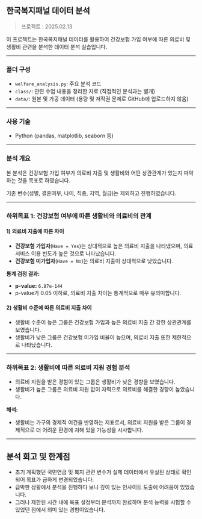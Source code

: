 ## 한국복지패널 데이터 분석
> 프로젝트 : 2025.02.13

이 프로젝트는 한국복지패널 데이터를 활용하여 건강보험 가입 여부에 따른 의료비 및 생활비 관련을 분석한 데이터 분석 실습입니다.

---

### 폴더 구성

- `welfare_analysis.py`: 주요 분석 코드
- `class/`: 관련 수업 내용을 정리한 자료 (직접적인 분석과는 별개)
- `data/`: 원본 및 가공 데이터 (용량 및 저작권 문제로 GitHub에 업로드하지 않음)

---

### 사용 기술

- Python (pandas, matplotlib, seaborn 등)
---

### 분석 개요
본 분석은 건강보험 가입 여부가 의료비 지출 및 생활비와 어떤 상관관계가 있는지 파악하는 것을 목표로 하였습니다. 

기존 변수(성별, 결혼여부, 나이, 직종, 지역, 월급)는 제외하고 진행하였습니다.

---

### 하위목표 1: 건강보험 여부에 따른 생활비와 의료비의 관계

#### 1) 의료비 지출에 따른 차이
- **건강보험 가입자**(`Have = Yes`)는 상대적으로 높은 의료비 지출을 나타냈으며, 의료 서비스 이용 빈도가 높은 것으로 나타났습니다.
- **건강보험 미가입자**(`Have = No`)는 의료비 지출이 상대적으로 낮았습니다.

**통계 검정 결과:**
- **p-value:** `6.87e-144`
- p-value가 0.05 이하로, 의료비 지출 차이는 통계적으로 매우 유의미합니다.

#### 2) 생활비 수준에 따른 의료비 지출 차이
- 생활비 수준이 높은 그룹은 건강보험 가입과 높은 의료비 지출 간 강한 상관관계를 보였습니다.
- 생활비가 낮은 그룹은 건강보험 미가입 비율이 높으며, 의료비 지출 또한 제한적으로 나타났습니다.

---

### 하위목표 2: 생활비에 따른 의료비 지원 경험 분석
- 의료비 지원을 받은 경험이 있는 그룹은 생활비가 낮은 경향을 보였습니다.
- 생활비가 높은 그룹은 의료비 지원 없이 자력으로 의료비를 해결한 경향이 높았습니다.

**해석:**
- 생활비는 가구의 경제적 여건을 반영하는 지표로서, 의료비 지원을 받은 그룹이 경제적으로 더 어려운 환경에 처해 있을 가능성을 시사합니다.

---

## 분석 회고 및 한계점
- 초기 계획했던 국민연금 및 복지 관련 변수가 실제 데이터에서 유실된 상태로 확인되어 목표가 급하게 변경되었습니다.
- 급박한 상황에서 분석을 진행하다 보니 깊이 있는 인사이트 도출에 어려움이 있었습니다.
- 그러나 제한된 시간 내에 목표 설정부터 분석까지 완료하며 분석 능력을 시험할 수 있었던 점에서 의미 있는 경험이었습니다.
